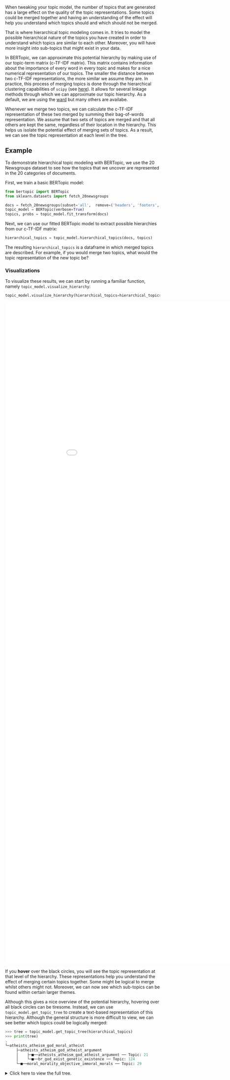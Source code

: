 When tweaking your topic model, the number of topics that are generated has a large effect on the quality of the topic representations. 
Some topics could be merged together and having an understanding of the effect will help you understand which topics should and which 
should not be merged. 

That is where hierarchical topic modeling comes in. It tries to model the possible hierarchical nature of the topics you have created 
in order to understand which topics are similar to each other. Moreover, you will have more insight into sub-topics that might 
exist in your data. 

In BERTopic, we can approximate this potential hierarchy by making use of our topic-term matrix (c-TF-IDF matrix). This matrix 
contains information about the importance of every word in every topic and makes for a nice numerical representation of our topics. 
The smaller the distance between two c-TF-IDF representations, the more similar we assume they are. In practice, this process of merging 
topics is done through the hierarchical clustering capabilities of `scipy` (see [here](https://docs.scipy.org/doc/scipy/reference/cluster.hierarchy.html)). 
It allows for several linkage methods through which we can approximate our topic hierarchy. As a default, we are using the [ward](https://docs.scipy.org/doc/scipy/reference/generated/scipy.cluster.hierarchy.ward.html#scipy.cluster.hierarchy.ward) but many others are availabe. 

Whenever we merge two topics, we can calculate the c-TF-IDF representation of these two merged by summing their bag-of-words representation. 
We assume that two sets of topics are merged and that all others are kept the same, regardless of their location in the hierarchy. This helps 
us isolate the potential effect of merging sets of topics. As a result, we can see the topic representation at each level in the tree. 

## **Example**
To demonstrate hierarchical topic modeling with BERTopic, we use the 20 Newsgroups dataset to see how the topics that we uncover are represented in the 20 categories of documents. 

First, we train a basic BERTopic model:

```python
from bertopic import BERTopic
from sklearn.datasets import fetch_20newsgroups

docs = fetch_20newsgroups(subset='all',  remove=('headers', 'footers', 'quotes'))["data"]
topic_model = BERTopic(verbose=True)
topics, probs = topic_model.fit_transform(docs)
``` 

Next, we can use our fitted BERTopic model to extract possible hierarchies from our c-TF-IDF matrix:

```python
hierarchical_topics = topic_model.hierarchical_topics(docs, topics)
```

The resulting `hierarchical_topics` is a dataframe in which merged topics are described. For example, if you would 
merge two topics, what would the topic representation of the new topic be? 
                                                                                                                                                                       
### **Visualizations**
To visualize these results, we can start by running a familiar function, namely `topic_model.visualize_hierarchy`:

```python
topic_model.visualize_hierarchy(hierarchical_topics=hierarchical_topics)
```
<iframe src="hierarchical_topics.html" style="width:1000px; height: 2150px; border: 0px;""></iframe>

If you **hover** over the black circles, you will see the topic representation at that level of the hierarchy. These representations 
help you understand the effect of merging certain topics together. Some might be logical to merge whilst others might not. Moreover, 
we can now see which sub-topics can be found within certain larger themes. 

Although this gives a nice overview of the potential hierarchy, hovering over all black circles can be tiresome. Instead, we can 
use `topic_model.get_topic_tree` to create a text-based representation of this hierarchy. Although the general structure is more difficult 
to view, we can see better which topics could be logically merged:

```python
>>> tree = topic_model.get_topic_tree(hierarchical_topics)
>>> print(tree)
.
└─atheists_atheism_god_moral_atheist
     ├─atheists_atheism_god_atheist_argument
     │    ├─■──atheists_atheism_god_atheist_argument ── Topic: 21
     │    └─■──br_god_exist_genetic_existence ── Topic: 124
     └─■──moral_morality_objective_immoral_morals ── Topic: 29
```

<details>
  <summary>Click here to view the full tree.</summary>
  
  ```bash
    .
    ├─people_armenian_said_god_armenians
    │    ├─god_jesus_jehovah_lord_christ
    │    │    ├─god_jesus_jehovah_lord_christ
    │    │    │    ├─jehovah_lord_mormon_mcconkie_god
    │    │    │    │    ├─■──ra_satan_thou_god_lucifer ── Topic: 94
    │    │    │    │    └─■──jehovah_lord_mormon_mcconkie_unto ── Topic: 78
    │    │    │    └─jesus_mary_god_hell_sin
    │    │    │         ├─jesus_hell_god_eternal_heaven
    │    │    │         │    ├─hell_jesus_eternal_god_heaven
    │    │    │         │    │    ├─■──jesus_tomb_disciples_resurrection_john ── Topic: 69
    │    │    │         │    │    └─■──hell_eternal_god_jesus_heaven ── Topic: 53
    │    │    │         │    └─■──aaron_baptism_sin_law_god ── Topic: 89
    │    │    │         └─■──mary_sin_maria_priest_conception ── Topic: 56
    │    │    └─■──marriage_married_marry_ceremony_marriages ── Topic: 110
    │    └─people_armenian_armenians_said_mr
    │         ├─people_armenian_armenians_said_israel
    │         │    ├─god_homosexual_homosexuality_atheists_sex
    │         │    │    ├─homosexual_homosexuality_sex_gay_homosexuals
    │         │    │    │    ├─■──kinsey_sex_gay_men_sexual ── Topic: 44
    │         │    │    │    └─homosexuality_homosexual_sin_homosexuals_gay
    │         │    │    │         ├─■──gay_homosexual_homosexuals_sexual_cramer ── Topic: 50
    │         │    │    │         └─■──homosexuality_homosexual_sin_paul_sex ── Topic: 27
    │         │    │    └─god_atheists_atheism_moral_atheist
    │         │    │         ├─islam_quran_judas_islamic_book
    │         │    │         │    ├─■──jim_context_challenges_articles_quote ── Topic: 36
    │         │    │         │    └─islam_quran_judas_islamic_book
    │         │    │         │         ├─■──islam_quran_islamic_rushdie_muslims ── Topic: 31
    │         │    │         │         └─■──judas_scripture_bible_books_greek ── Topic: 33
    │         │    │         └─atheists_atheism_god_moral_atheist
    │         │    │              ├─atheists_atheism_god_atheist_argument
    │         │    │              │    ├─■──atheists_atheism_god_atheist_argument ── Topic: 21
    │         │    │              │    └─■──br_god_exist_genetic_existence ── Topic: 124
    │         │    │              └─■──moral_morality_objective_immoral_morals ── Topic: 29
    │         │    └─armenian_armenians_people_israel_said
    │         │         ├─armenian_armenians_israel_people_jews
    │         │         │    ├─tax_rights_government_income_taxes
    │         │         │    │    ├─■──rights_right_slavery_slaves_residence ── Topic: 106
    │         │         │    │    └─tax_government_taxes_income_libertarians
    │         │         │    │         ├─■──government_libertarians_libertarian_regulation_party ── Topic: 58
    │         │         │    │         └─■──tax_taxes_income_billion_deficit ── Topic: 41
    │         │         │    └─armenian_armenians_israel_people_jews
    │         │         │         ├─gun_guns_militia_firearms_amendment
    │         │         │         │    ├─■──blacks_penalty_death_cruel_punishment ── Topic: 55
    │         │         │         │    └─■──gun_guns_militia_firearms_amendment ── Topic: 7
    │         │         │         └─armenian_armenians_israel_jews_turkish
    │         │         │              ├─■──israel_israeli_jews_arab_jewish ── Topic: 4
    │         │         │              └─■──armenian_armenians_turkish_armenia_azerbaijan ── Topic: 15
    │         │         └─stephanopoulos_president_mr_myers_ms
    │         │              ├─■──serbs_muslims_stephanopoulos_mr_bosnia ── Topic: 35
    │         │              └─■──myers_stephanopoulos_president_ms_mr ── Topic: 87
    │         └─batf_fbi_koresh_compound_gas
    │              ├─■──reno_workers_janet_clinton_waco ── Topic: 77
    │              └─batf_fbi_koresh_gas_compound
    │                   ├─batf_koresh_fbi_warrant_compound
    │                   │    ├─■──batf_warrant_raid_compound_fbi ── Topic: 42
    │                   │    └─■──koresh_batf_fbi_children_compound ── Topic: 61
    │                   └─■──fbi_gas_tear_bds_building ── Topic: 23
    └─use_like_just_dont_new
        ├─game_team_year_games_like
        │    ├─game_team_games_25_year
        │    │    ├─game_team_games_25_season
        │    │    │    ├─window_printer_use_problem_mhz
        │    │    │    │    ├─mhz_wire_simms_wiring_battery
        │    │    │    │    │    ├─simms_mhz_battery_cpu_heat
        │    │    │    │    │    │    ├─simms_pds_simm_vram_lc
        │    │    │    │    │    │    │    ├─■──pds_nubus_lc_slot_card ── Topic: 119
        │    │    │    │    │    │    │    └─■──simms_simm_vram_meg_dram ── Topic: 32
        │    │    │    │    │    │    └─mhz_battery_cpu_heat_speed
        │    │    │    │    │    │         ├─mhz_cpu_speed_heat_fan
        │    │    │    │    │    │         │    ├─mhz_cpu_speed_heat_fan
        │    │    │    │    │    │         │    │    ├─■──fan_cpu_heat_sink_fans ── Topic: 92
        │    │    │    │    │    │         │    │    └─■──mhz_speed_cpu_fpu_clock ── Topic: 22
        │    │    │    │    │    │         │    └─■──monitor_turn_power_computer_electricity ── Topic: 91
        │    │    │    │    │    │         └─battery_batteries_concrete_duo_discharge
        │    │    │    │    │    │              ├─■──duo_battery_apple_230_problem ── Topic: 121
        │    │    │    │    │    │              └─■──battery_batteries_concrete_discharge_temperature ── Topic: 75
        │    │    │    │    │    └─wire_wiring_ground_neutral_outlets
        │    │    │    │    │         ├─wire_wiring_ground_neutral_outlets
        │    │    │    │    │         │    ├─wire_wiring_ground_neutral_outlets
        │    │    │    │    │         │    │    ├─■──leds_uv_blue_light_boards ── Topic: 66
        │    │    │    │    │         │    │    └─■──wire_wiring_ground_neutral_outlets ── Topic: 120
        │    │    │    │    │         │    └─scope_scopes_phone_dial_number
        │    │    │    │    │         │         ├─■──dial_number_phone_line_output ── Topic: 93
        │    │    │    │    │         │         └─■──scope_scopes_motorola_generator_oscilloscope ── Topic: 113
        │    │    │    │    │         └─celp_dsp_sampling_antenna_digital
        │    │    │    │    │              ├─■──antenna_antennas_receiver_cable_transmitter ── Topic: 70
        │    │    │    │    │              └─■──celp_dsp_sampling_speech_voice ── Topic: 52
        │    │    │    │    └─window_printer_xv_mouse_windows
        │    │    │    │         ├─window_xv_error_widget_problem
        │    │    │    │         │    ├─error_symbol_undefined_xterm_rx
        │    │    │    │         │    │    ├─■──symbol_error_undefined_doug_parse ── Topic: 63
        │    │    │    │         │    │    └─■──rx_remote_server_xdm_xterm ── Topic: 45
        │    │    │    │         │    └─window_xv_widget_application_expose
        │    │    │    │         │         ├─window_widget_expose_application_event
        │    │    │    │         │         │    ├─■──gc_mydisplay_draw_gxxor_drawing ── Topic: 103
        │    │    │    │         │         │    └─■──window_widget_application_expose_event ── Topic: 25
        │    │    │    │         │         └─xv_den_polygon_points_algorithm
        │    │    │    │         │              ├─■──den_polygon_points_algorithm_polygons ── Topic: 28
        │    │    │    │         │              └─■──xv_24bit_image_bit_images ── Topic: 57
        │    │    │    │         └─printer_fonts_print_mouse_postscript
        │    │    │    │              ├─printer_fonts_print_font_deskjet
        │    │    │    │              │    ├─■──scanner_logitech_grayscale_ocr_scanman ── Topic: 108
        │    │    │    │              │    └─printer_fonts_print_font_deskjet
        │    │    │    │              │         ├─■──printer_print_deskjet_hp_ink ── Topic: 18
        │    │    │    │              │         └─■──fonts_font_truetype_tt_atm ── Topic: 49
        │    │    │    │              └─mouse_ghostscript_midi_driver_postscript
        │    │    │    │                   ├─ghostscript_midi_postscript_files_file
        │    │    │    │                   │    ├─■──ghostscript_postscript_pageview_ghostview_dsc ── Topic: 104
        │    │    │    │                   │    └─midi_sound_file_windows_driver
        │    │    │    │                   │         ├─■──location_mar_file_host_rwrr ── Topic: 83
        │    │    │    │                   │         └─■──midi_sound_driver_blaster_soundblaster ── Topic: 98
        │    │    │    │                   └─■──mouse_driver_mice_ball_problem ── Topic: 68
        │    │    │    └─game_team_games_25_season
        │    │    │         ├─1st_sale_condition_comics_hulk
        │    │    │         │    ├─sale_condition_offer_asking_cd
        │    │    │         │    │    ├─condition_stereo_amp_speakers_asking
        │    │    │         │    │    │    ├─■──miles_car_amfm_toyota_cassette ── Topic: 62
        │    │    │         │    │    │    └─■──amp_speakers_condition_stereo_audio ── Topic: 24
        │    │    │         │    │    └─games_sale_pom_cds_shipping
        │    │    │         │    │         ├─pom_cds_sale_shipping_cd
        │    │    │         │    │         │    ├─■──size_shipping_sale_condition_mattress ── Topic: 100
        │    │    │         │    │         │    └─■──pom_cds_cd_sale_picture ── Topic: 37
        │    │    │         │    │         └─■──games_game_snes_sega_genesis ── Topic: 40
        │    │    │         │    └─1st_hulk_comics_art_appears
        │    │    │         │         ├─1st_hulk_comics_art_appears
        │    │    │         │         │    ├─lens_tape_camera_backup_lenses
        │    │    │         │         │    │    ├─■──tape_backup_tapes_drive_4mm ── Topic: 107
        │    │    │         │         │    │    └─■──lens_camera_lenses_zoom_pouch ── Topic: 114
        │    │    │         │         │    └─1st_hulk_comics_art_appears
        │    │    │         │         │         ├─■──1st_hulk_comics_art_appears ── Topic: 105
        │    │    │         │         │         └─■──books_book_cover_trek_chemistry ── Topic: 125
        │    │    │         │         └─tickets_hotel_ticket_voucher_package
        │    │    │         │              ├─■──hotel_voucher_package_vacation_room ── Topic: 74
        │    │    │         │              └─■──tickets_ticket_june_airlines_july ── Topic: 84
        │    │    │         └─game_team_games_season_hockey
        │    │    │              ├─game_hockey_team_25_550
        │    │    │              │    ├─■──espn_pt_pts_game_la ── Topic: 17
        │    │    │              │    └─■──team_25_game_hockey_550 ── Topic: 2
        │    │    │              └─■──year_game_hit_baseball_players ── Topic: 0
        │    │    └─bike_car_greek_insurance_msg
        │    │         ├─car_bike_insurance_cars_engine
        │    │         │    ├─car_insurance_cars_radar_engine
        │    │         │    │    ├─insurance_health_private_care_canada
        │    │         │    │    │    ├─■──insurance_health_private_care_canada ── Topic: 99
        │    │         │    │    │    └─■──insurance_car_accident_rates_sue ── Topic: 82
        │    │         │    │    └─car_cars_radar_engine_detector
        │    │         │    │         ├─car_radar_cars_detector_engine
        │    │         │    │         │    ├─■──radar_detector_detectors_ka_alarm ── Topic: 39
        │    │         │    │         │    └─car_cars_mustang_ford_engine
        │    │         │    │         │         ├─■──clutch_shift_shifting_transmission_gear ── Topic: 88
        │    │         │    │         │         └─■──car_cars_mustang_ford_v8 ── Topic: 14
        │    │         │    │         └─oil_diesel_odometer_diesels_car
        │    │         │    │              ├─odometer_oil_sensor_car_drain
        │    │         │    │              │    ├─■──odometer_sensor_speedo_gauge_mileage ── Topic: 96
        │    │         │    │              │    └─■──oil_drain_car_leaks_taillights ── Topic: 102
        │    │         │    │              └─■──diesel_diesels_emissions_fuel_oil ── Topic: 79
        │    │         │    └─bike_riding_ride_bikes_motorcycle
        │    │         │         ├─bike_ride_riding_bikes_lane
        │    │         │         │    ├─■──bike_ride_riding_lane_car ── Topic: 11
        │    │         │         │    └─■──bike_bikes_miles_honda_motorcycle ── Topic: 19
        │    │         │         └─■──countersteering_bike_motorcycle_rear_shaft ── Topic: 46
        │    │         └─greek_msg_kuwait_greece_water
        │    │              ├─greek_msg_kuwait_greece_water
        │    │              │    ├─greek_msg_kuwait_greece_dog
        │    │              │    │    ├─greek_msg_kuwait_greece_dog
        │    │              │    │    │    ├─greek_kuwait_greece_turkish_greeks
        │    │              │    │    │    │    ├─■──greek_greece_turkish_greeks_cyprus ── Topic: 71
        │    │              │    │    │    │    └─■──kuwait_iraq_iran_gulf_arabia ── Topic: 76
        │    │              │    │    │    └─msg_dog_drugs_drug_food
        │    │              │    │    │         ├─dog_dogs_cooper_trial_weaver
        │    │              │    │    │         │    ├─■──clinton_bush_quayle_reagan_panicking ── Topic: 101
        │    │              │    │    │         │    └─dog_dogs_cooper_trial_weaver
        │    │              │    │    │         │         ├─■──cooper_trial_weaver_spence_witnesses ── Topic: 90
        │    │              │    │    │         │         └─■──dog_dogs_bike_trained_springer ── Topic: 67
        │    │              │    │    │         └─msg_drugs_drug_food_chinese
        │    │              │    │    │              ├─■──msg_food_chinese_foods_taste ── Topic: 30
        │    │              │    │    │              └─■──drugs_drug_marijuana_cocaine_alcohol ── Topic: 72
        │    │              │    │    └─water_theory_universe_science_larsons
        │    │              │    │         ├─water_nuclear_cooling_steam_dept
        │    │              │    │         │    ├─■──rocketry_rockets_engines_nuclear_plutonium ── Topic: 115
        │    │              │    │         │    └─water_cooling_steam_dept_plants
        │    │              │    │         │         ├─■──water_dept_phd_environmental_atmospheric ── Topic: 97
        │    │              │    │         │         └─■──cooling_water_steam_towers_plants ── Topic: 109
        │    │              │    │         └─theory_universe_larsons_larson_science
        │    │              │    │              ├─■──theory_universe_larsons_larson_science ── Topic: 54
        │    │              │    │              └─■──oort_cloud_grbs_gamma_burst ── Topic: 80
        │    │              │    └─helmet_kirlian_photography_lock_wax
        │    │              │         ├─helmet_kirlian_photography_leaf_mask
        │    │              │         │    ├─kirlian_photography_leaf_pictures_deleted
        │    │              │         │    │    ├─deleted_joke_stuff_maddi_nickname
        │    │              │         │    │    │    ├─■──joke_maddi_nickname_nicknames_frank ── Topic: 43
        │    │              │         │    │    │    └─■──deleted_stuff_bookstore_joke_motto ── Topic: 81
        │    │              │         │    │    └─■──kirlian_photography_leaf_pictures_aura ── Topic: 85
        │    │              │         │    └─helmet_mask_liner_foam_cb
        │    │              │         │         ├─■──helmet_liner_foam_cb_helmets ── Topic: 112
        │    │              │         │         └─■──mask_goalies_77_santore_tl ── Topic: 123
        │    │              │         └─lock_wax_paint_plastic_ear
        │    │              │              ├─■──lock_cable_locks_bike_600 ── Topic: 117
        │    │              │              └─wax_paint_ear_plastic_skin
        │    │              │                   ├─■──wax_paint_plastic_scratches_solvent ── Topic: 65
        │    │              │                   └─■──ear_wax_skin_greasy_acne ── Topic: 116
        │    │              └─m4_mp_14_mw_mo
        │    │                   ├─m4_mp_14_mw_mo
        │    │                   │    ├─■──m4_mp_14_mw_mo ── Topic: 111
        │    │                   │    └─■──test_ensign_nameless_deane_deanebinahccbrandeisedu ── Topic: 118
        │    │                   └─■──ites_cheek_hello_hi_ken ── Topic: 3
        │    └─space_medical_health_disease_cancer
        │         ├─medical_health_disease_cancer_patients
        │         │    ├─■──cancer_centers_center_medical_research ── Topic: 122
        │         │    └─health_medical_disease_patients_hiv
        │         │         ├─patients_medical_disease_candida_health
        │         │         │    ├─■──candida_yeast_infection_gonorrhea_infections ── Topic: 48
        │         │         │    └─patients_disease_cancer_medical_doctor
        │         │         │         ├─■──hiv_medical_cancer_patients_doctor ── Topic: 34
        │         │         │         └─■──pain_drug_patients_disease_diet ── Topic: 26
        │         │         └─■──health_newsgroup_tobacco_vote_votes ── Topic: 9
        │         └─space_launch_nasa_shuttle_orbit
        │              ├─space_moon_station_nasa_launch
        │              │    ├─■──sky_advertising_billboard_billboards_space ── Topic: 59
        │              │    └─■──space_station_moon_redesign_nasa ── Topic: 16
        │              └─space_mission_hst_launch_orbit
        │                   ├─space_launch_nasa_orbit_propulsion
        │                   │    ├─■──space_launch_nasa_propulsion_astronaut ── Topic: 47
        │                   │    └─■──orbit_km_jupiter_probe_earth ── Topic: 86
        │                   └─■──hst_mission_shuttle_orbit_arrays ── Topic: 60
        └─drive_file_key_windows_use
            ├─key_file_jpeg_encryption_image
            │    ├─key_encryption_clipper_chip_keys
            │    │    ├─■──key_clipper_encryption_chip_keys ── Topic: 1
            │    │    └─■──entry_file_ripem_entries_key ── Topic: 73
            │    └─jpeg_image_file_gif_images
            │         ├─motif_graphics_ftp_available_3d
            │         │    ├─motif_graphics_openwindows_ftp_available
            │         │    │    ├─■──openwindows_motif_xview_windows_mouse ── Topic: 20
            │         │    │    └─■──graphics_widget_ray_3d_available ── Topic: 95
            │         │    └─■──3d_machines_version_comments_contact ── Topic: 38
            │         └─jpeg_image_gif_images_format
            │              ├─■──gopher_ftp_files_stuffit_images ── Topic: 51
            │              └─■──jpeg_image_gif_format_images ── Topic: 13
            └─drive_db_card_scsi_windows
                ├─db_windows_dos_mov_os2
                │    ├─■──copy_protection_program_software_disk ── Topic: 64
                │    └─■──db_windows_dos_mov_os2 ── Topic: 8
                └─drive_card_scsi_drives_ide
                        ├─drive_scsi_drives_ide_disk
                        │    ├─■──drive_scsi_drives_ide_disk ── Topic: 6
                        │    └─■──meg_sale_ram_drive_shipping ── Topic: 12
                        └─card_modem_monitor_video_drivers
                            ├─■──card_monitor_video_drivers_vga ── Topic: 5
                            └─■──modem_port_serial_irq_com ── Topic: 10
  ```
</details>
